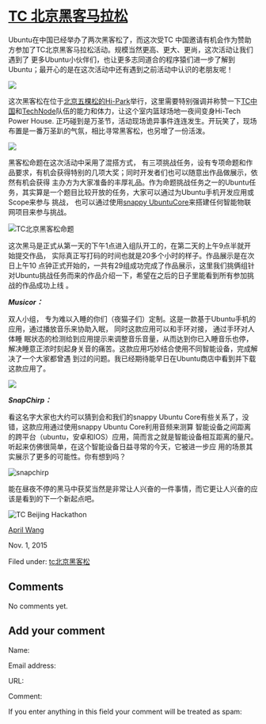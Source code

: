 





#  [TC 北京黑客马拉松](/en/blog/2015/11/01/tcBeijingHackathon/)

Ubuntu在中国已经举办了两次黑客松了，而这次受TC 中国邀请有机会作为赞助方参加了TC北京黑客马拉松活动。规模当然更高、更大、更尚，这次活动让我们遇到了
更多Ubuntu小伙伴们，也让更多志同道合的程序猿们进一步了解到Ubuntu；最开心的是在这次活动中还有遇到之前活动中认识的老朋友呢！

![](/static/devportal_uploaded/867f2e16-2a3e-46e2-ac8b-b731533825c8-45e24d67-9720-4edf-a5bb-cc22b152cc2e-media/2015/11/01/172443236045976676.jpg)

这次黑客松在位于[北京五棵松的Hi-Park](http://tc.technode.com/en/location/)举行，这里需要特别强调并称赞一下[TC](http://techcrunch.cn/)[中国](http://techcrunch.cn/)和[TechNode](http://cn.technode.com/)队伍的能力和体力，让这个室内篮球场地一夜间变身Hi-Tech Power House.
正巧碰到是万圣节，活动现场诡异事件连连发生。开玩笑了，现场布置是一番万圣趴的气氛，相比寻常黑客松，也另增了一份活泼。

![](/static/devportal_uploaded/40146671-e5bd-4092-833a-4aa256456c9c-4b340bcb-cb85-4db8-8c56-7d30131d2adf-media/2015/11/01/47852941115398816.jpg)

黑客松命题在这次活动中采用了混搭方式， 有三项挑战任务，设有专项命题和作品要求，有机会获得特别的几项大奖；同时开发者们也可以随意出作品做展示，依然有机会获得
主办方为大家准备的丰厚礼品。作为命题挑战任务之一的Ubuntu任务，其实算是一个题目比较开放的任务，大家可以通过为Ubuntu手机开发应用或Scope来参与
挑战， 也可以通过使用[snappy UbuntuCore](http://cn.developer.ubuntu.com/snappy)来搭建任何智能物联网项目来参与挑战。

![TC北京黑客松命题](/static/devportal_uploaded/a39d6212-3504-45ba-bfd0-5060f811efd3-ce8bbdae-57b0-4ea3-89be-4c0824ad34c2-media/2015/11/01/727692618555653534.jpg)

这次黑马是正式从第一天的下午1点进入组队开工的，在第二天的上午9点半就开始提交作品， 实际真正写打码的时间也就是20多个小时的样子。作品展示是在次日上午10
点钟正式开始的，一共有29组成功完成了作品展示，这里我们挑俩组针对Ubuntu挑战任务而来的作品介绍一下，希望在之后的日子里能看到所有参加挑战的作品成功上线
。

_**Musicor：**_

双人小组， 专为难以入睡的你们（夜猫子们）定制。这是一款基于Ubuntu手机的应用，通过播放音乐来协助入眠， 同时这款应用可以和手环对接， 通过手环对人体睡
眠状态的检测给到应用提示来调整音乐音量，从而达到你已入睡音乐也停，解决睡意正浓时刻起身关音的痛苦。这款应用巧妙结合使用不同智能设备，完成解决了一个大家都曾遇
到过的问题。我已经期待能早日在Ubuntu商店中看到并下载这款应用了。

![](/static/devportal_uploaded/3613e6fe-21d8-4a44-9b3f-c1a14c068b08-311f15ea-8fd2-4427-a199-8d59f5dfdbaf-media/2015/11/01/812818936637555899.jpg)

_**SnapChirp：**_

看这名字大家也大约可以猜到会和我们的snappy Ubuntu Core有些关系了，没错，这款应用通过使用snappy Ubuntu Core利用音频来测算
智能设备之间距离的跨平台（ubuntu，安卓和IOS）应用，简而言之就是智能设备相互距离的量尺。听起来仿佛很简单，在这个智能设备日益寻常的今天，它被进一步应
用的场景其实展示了更多的可能性。你有想到吗？

![snapchirp](/static/devportal_uploaded/06c29218-351d-44e8-ab6b-eb3454fb55cf-43d8983c-d612-463b-a401-b69ee04e0c70-media/2015/11/01/803592383784149782.jpg)

能在昼夜不停的黑马中获奖当然是非常让人兴奋的一件事情，而它更让人兴奋的应该是看到的下一个新起点吧。

![TC Beijing Hackathon](/static/devportal_uploaded/71797087-d406-4372-94bb-fdcb6222a474-d2ba40d0-843c-43ed-91d6-96f05f150364-media/2015/11/01/208321224558377956.jpg)

[April Wang](/en/blog/authors/aprilswang/)

Nov. 1, 2015

Filed under:
[tc北京黑客松](/en/blog/tags/tc%E5%8C%97%E4%BA%AC%E9%BB%91%E5%AE%A2%E6%9D%BE/)





## Comments

No comments yet.

## Add your comment

Name:

Email address:

URL:

Comment:

If you enter anything in this field your comment will be treated as spam:





